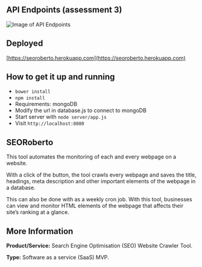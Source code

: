 ## API Endpoints (assessment 3)
![Image of API Endpoints](http://i.imgur.com/uHi3tIo.png)

## Deployed
[https://seoroberto.herokuapp.com](https://seoroberto.herokuapp.com)

## How to get it up and running
* `bower install`
* `npm install`
* Requirements: mongoDB
* Modify the url in database.js to connect to mongoDB 
* Start server with `node server/app.js`
* Visit `http://localhost:8080`

## SEORoberto
This tool automates the monitoring of each and every webpage on a website. 

With a click of the button, the tool crawls every webpage and saves the title, headings, meta description and other important elements of the webpage in a database. 

This can also be done with as a weekly cron job. With this tool, businesses can view and monitor HTML elements of the webpage that affects their site’s ranking at a glance.

## More Information
**Product/Service:** Search Engine Optimisation (SEO) Website Crawler Tool.

**Type:** Software as a service (SaaS) MVP.
